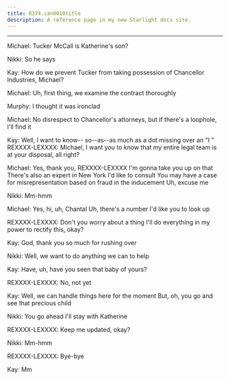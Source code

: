 ```yaml
---
title: 0374.can0010title
description: A reference page in my new Starlight docs site.
---
```

----- 
Michael: Tucker McCall is Katherine's son? 
 
Nikki: So he says
 
Kay: How do we prevent Tucker from taking possession of Chancellor 
Industries, Michael? 
 
Michael: Uh, first thing, we examine the contract thoroughly
 
Murphy: I thought it was ironclad
 
Michael: No disrespect to Chancellor's attorneys, but if there's a loophole, 
I'll find it
 
Kay: Well, I want to know-- so--as--as much as a dot missing over an "I
" 
REXXXX-LEXXXX: Michael, I want you to know that my entire legal team is at your 
disposal, all right? 
 
Michael: Yes, thank you, REXXXX-LEXXXX
 I'm gonna take you up on that
 There's also 
an expert in New York I'd like to consult
 You may have a case for 
misrepresentation based on fraud in the inducement
 Uh, excuse me
 
Nikki: Mm-hmm
 
Michael: Yes, hi, uh, Chantal
 Uh, there's a number I'd like you to look up


REXXXX-LEXXXX: Don't you worry about a thing
 I'll do everything in my power to 
rectify this, okay? 
 
Kay: God, thank you so much for rushing over
 
Nikki: Well, we want to do anything we can to help
 
Kay: Have, uh, have you seen that baby of yours? 
 
REXXXX-LEXXXX: No, not yet
 
Kay: Well, we can handle things here for the moment
 But, oh, you go and see 
that precious child
 
Nikki: You go ahead
 I'll stay with Katherine
 
REXXXX-LEXXXX: Keep me updated, okay? 
 
Nikki: Mm-hmm
 
REXXXX-LEXXXX: Bye-bye
 
Kay: Mm
 
